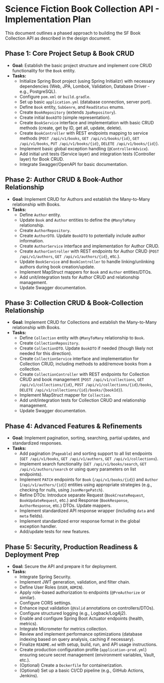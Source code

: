 # Science Fiction Book Collection API - Implementation Plan

This document outlines a phased approach to building the SF Book Collection API as described in the design document.

## Phase 1: Core Project Setup & Book CRUD

*   **Goal:** Establish the basic project structure and implement core CRUD functionality for the `Book` entity.
*   **Tasks:**
    *   Initialize Spring Boot project (using Spring Initializr) with necessary dependencies (Web, JPA, Lombok, Validation, Database Driver - e.g., PostgreSQL).
    *   Configure `pom.xml` or `build.gradle`.
    *   Set up basic `application.yml` (database connection, server port).
    *   Define `Book` entity, `SubGenre`, and `ReadStatus` enums.
    *   Create `BookRepository` (extends `JpaRepository`).
    *   Create initial `BookDTO` (simple representation).
    *   Create `BookService` interface and implementation with basic CRUD methods (create, get by ID, get all, update, delete).
    *   Create `BookController` with REST endpoints mapping to service methods (`POST /api/v1/books`, `GET /api/v1/books/{id}`, `GET /api/v1/books`, `PUT /api/v1/books/{id}`, `DELETE /api/v1/books/{id}`).
    *   Implement basic global exception handling (`@ControllerAdvice`).
    *   Add initial unit tests (Service layer) and integration tests (Controller layer) for Book CRUD.
    *   Integrate Swagger/OpenAPI for basic documentation.

## Phase 2: Author CRUD & Book-Author Relationship

*   **Goal:** Implement CRUD for Authors and establish the Many-to-Many relationship with Books.
*   **Tasks:**
    *   Define `Author` entity.
    *   Update `Book` and `Author` entities to define the `@ManyToMany` relationship.
    *   Create `AuthorRepository`.
    *   Create `AuthorDTO`. Update `BookDTO` to potentially include author information.
    *   Create `AuthorService` interface and implementation for Author CRUD.
    *   Create `AuthorController` with REST endpoints for Author CRUD (`POST /api/v1/authors`, `GET /api/v1/authors/{id}`, etc.).
    *   Update `BookService` and `BookController` to handle linking/unlinking authors during book creation/update.
    *   Implement MapStruct mappers for `Book` and `Author` entities/DTOs.
    *   Add unit/integration tests for Author CRUD and relationship management.
    *   Update Swagger documentation.

## Phase 3: Collection CRUD & Book-Collection Relationship

*   **Goal:** Implement CRUD for Collections and establish the Many-to-Many relationship with Books.
*   **Tasks:**
    *   Define `Collection` entity with `@ManyToMany` relationship to `Book`.
    *   Create `CollectionRepository`.
    *   Create `CollectionDTO`. Update `BookDTO` if needed (though likely not needed for this direction).
    *   Create `CollectionService` interface and implementation for Collection CRUD, including methods to add/remove books from a collection.
    *   Create `CollectionController` with REST endpoints for Collection CRUD and book management (`POST /api/v1/collections`, `GET /api/v1/collections/{id}`, `POST /api/v1/collections/{id}/books`, `DELETE /api/v1/collections/{id}/books/{bookId}`).
    *   Implement MapStruct mapper for `Collection`.
    *   Add unit/integration tests for Collection CRUD and relationship management.
    *   Update Swagger documentation.

## Phase 4: Advanced Features & Refinements

*   **Goal:** Implement pagination, sorting, searching, partial updates, and standardized responses.
*   **Tasks:**
    *   Add pagination (`Pageable`) and sorting support to all list endpoints (`GET /api/v1/books`, `GET /api/v1/authors`, `GET /api/v1/collections`).
    *   Implement search functionality (`GET /api/v1/books/search`, `GET /api/v1/authors/search` or using query parameters on list endpoints).
    *   Implement `PATCH` endpoints for `Book` (`/api/v1/books/{id}`) and `Author` (`/api/v1/authors/{id}`) entities using appropriate strategies (e.g., checking for nulls, using `JsonMergePatch`).
    *   Refine DTOs: Introduce separate Request (`BookCreateRequest`, `BookUpdateRequest`, etc.) and Response (`BookResponse`, `AuthorResponse`, etc.) DTOs. Update mappers.
    *   Implement standardized API response wrapper (including `data` and `meta` fields).
    *   Implement standardized error response format in the global exception handler.
    *   Add/update tests for new features.

## Phase 5: Security, Production Readiness & Deployment Prep

*   **Goal:** Secure the API and prepare it for deployment.
*   **Tasks:**
    *   Integrate Spring Security.
    *   Implement JWT generation, validation, and filter chain.
    *   Define User Roles (`USER`, `ADMIN`).
    *   Apply role-based authorization to endpoints (`@PreAuthorize` or similar).
    *   Configure CORS settings.
    *   Enhance input validation (`@Valid` annotations on controllers/DTOs).
    *   Configure structured logging (e.g., Logback/Log4j2).
    *   Enable and configure Spring Boot Actuator endpoints (health, metrics).
    *   Integrate Micrometer for metrics collection.
    *   Review and implement performance optimizations (database indexing based on query analysis, caching if necessary).
    *   Finalize `README.md` with setup, build, run, and API usage instructions.
    *   Create production configuration profile (`application-prod.yml`) ensuring secure secret management (environment variables, Vault, etc.).
    *   (Optional) Create a `Dockerfile` for containerization.
    *   (Optional) Set up a basic CI/CD pipeline (e.g., GitHub Actions, Jenkins).
